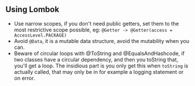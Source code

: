 ## Using Lombok
- Use narrow scopes, if you don't need public getters, set them to the most restrictive scope possible, eg:
```@Getter -> @Getter(access = AccessLevel.PACKAGE)```
- Avoid `@Data`, it is a mutable data structure, avoid the mutability when you can.
- Beware of circular loops with @ToString and @EqualsAndHashcode, if two classes have a circular dependency, and then you toString that, you'll get a loop. The insidious part is you only get this when `toString` is actually called, that may only be in for example a logging statement or on error.
